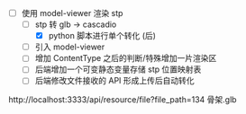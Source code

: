 - [ ] 使用 model-viewer 渲染 stp
  - [ ] stp 转 glb -> cascadio
    - [x] python 脚本进行单个转化 (后)
  - [ ] 引入 model-viewer
  - [ ] 增加 ContentType 之后的判断/特殊增加一片渲染区
  - [ ] 后端增加一个可变静态变量存储 stp 位置映射表
  - [ ] 后端修改文件接收的 API 形成上传后自动转化

http://localhost:3333/api/resource/file?file_path=134 骨架.glb
